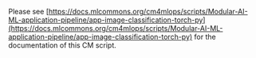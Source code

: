 Please see [https://docs.mlcommons.org/cm4mlops/scripts/Modular-AI-ML-application-pipeline/app-image-classification-torch-py](https://docs.mlcommons.org/cm4mlops/scripts/Modular-AI-ML-application-pipeline/app-image-classification-torch-py) for the documentation of this CM script.
